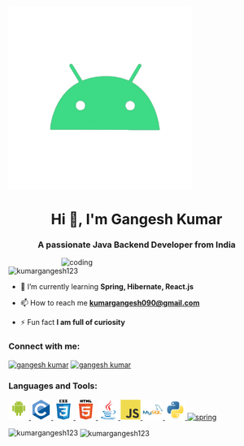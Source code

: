 ![logo](https://github.com/KumarGangesh123/KumarGangesh123/blob/main/Tech-Android-GIF-by-Google-Dev-unscreen.gif)
<h1 align="center">Hi 👋, I'm Gangesh Kumar</h1>
<h3 align="center">A passionate Java Backend Developer from India</h3>

<img align="right" width="400" alt="coding" src="https://miro.medium.com/v2/resize:fit:1400/1*lhOax3cZATGZwEhG0uTYRA.gif" >

<p align="left"> <img src="https://komarev.com/ghpvc/?username=kumargangesh123&label=Profile%20views&color=0e75b6&style=flat" alt="kumargangesh123" /> </p>

- 🌱 I’m currently learning **Spring, Hibernate, React.js**

- 📫 How to reach me **kumargangesh090@gmail.com**

- ⚡ Fun fact **I am full of curiosity**

<h3 align="left">Connect with me:</h3>
<p align="left">
<a href="https://linkedin.com/in/gangesh kumar" target="blank"><img align="center" src="https://raw.githubusercontent.com/rahuldkjain/github-profile-readme-generator/master/src/images/icons/Social/linked-in-alt.svg" alt="gangesh kumar" height="30" width="40" /></a>
<a href="https://www.leetcode.com/gangesh kumar" target="blank"><img align="center" src="https://raw.githubusercontent.com/rahuldkjain/github-profile-readme-generator/master/src/images/icons/Social/leet-code.svg" alt="gangesh kumar" height="30" width="40" /></a>
</p>

<h3 align="left">Languages and Tools:</h3>
<p align="left"> <a href="https://developer.android.com" target="_blank" rel="noreferrer"> <img src="https://raw.githubusercontent.com/devicons/devicon/master/icons/android/android-original-wordmark.svg" alt="android" width="40" height="40"/> </a> <a href="https://www.cprogramming.com/" target="_blank" rel="noreferrer"> <img src="https://raw.githubusercontent.com/devicons/devicon/master/icons/c/c-original.svg" alt="c" width="40" height="40"/> </a> <a href="https://www.w3schools.com/css/" target="_blank" rel="noreferrer"> <img src="https://raw.githubusercontent.com/devicons/devicon/master/icons/css3/css3-original-wordmark.svg" alt="css3" width="40" height="40"/> </a> <a href="https://www.w3.org/html/" target="_blank" rel="noreferrer"> <img src="https://raw.githubusercontent.com/devicons/devicon/master/icons/html5/html5-original-wordmark.svg" alt="html5" width="40" height="40"/> </a> <a href="https://www.java.com" target="_blank" rel="noreferrer"> <img src="https://raw.githubusercontent.com/devicons/devicon/master/icons/java/java-original.svg" alt="java" width="40" height="40"/> </a> <a href="https://developer.mozilla.org/en-US/docs/Web/JavaScript" target="_blank" rel="noreferrer"> <img src="https://raw.githubusercontent.com/devicons/devicon/master/icons/javascript/javascript-original.svg" alt="javascript" width="40" height="40"/> </a> <a href="https://www.mysql.com/" target="_blank" rel="noreferrer"> <img src="https://raw.githubusercontent.com/devicons/devicon/master/icons/mysql/mysql-original-wordmark.svg" alt="mysql" width="40" height="40"/> </a> <a href="https://www.python.org" target="_blank" rel="noreferrer"> <img src="https://raw.githubusercontent.com/devicons/devicon/master/icons/python/python-original.svg" alt="python" width="40" height="40"/> </a> <a href="https://spring.io/" target="_blank" rel="noreferrer"> <img src="https://www.vectorlogo.zone/logos/springio/springio-icon.svg" alt="spring" width="40" height="40"/> </a> </p>

<p><img align="left" src="https://github-readme-stats.vercel.app/api/top-langs?username=kumargangesh123&show_icons=true&locale=en&layout=compact" alt="kumargangesh123" /></p>

<p>&nbsp;<img align="center" src="https://github-readme-stats.vercel.app/api?username=kumargangesh123&show_icons=true&locale=en" alt="kumargangesh123" /></p>
